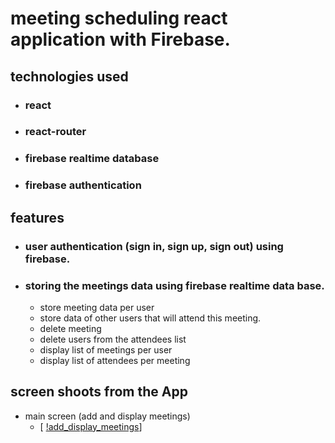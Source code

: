 # meeting scheduling react application with Firebase.
## technologies used
* ### react
* ### react-router 
* ### firebase realtime database
* ### firebase authentication


## features
* ### user authentication (sign in, sign up, sign out) using firebase.
* ### storing the meetings data using firebase realtime data base.
     * store meeting data per user
     * store data of other users that will attend this meeting.
     * delete meeting
     * delete users from the attendees list
     * display list of meetings per user
     * display list of attendees per meeting

## screen shoots from the App
* main screen (add and display meetings)
    * [ [!add_display_meetings](https://github.com/Ahmed-Araby/React-SPA/blob/master/add_meeting.png)]
